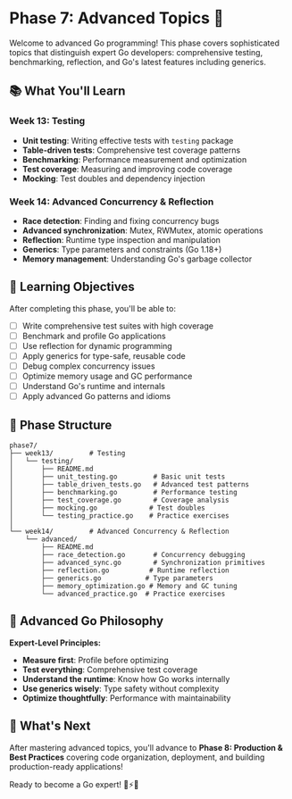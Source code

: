 # Phase 7: Advanced Topics 🧠

Welcome to advanced Go programming! This phase covers sophisticated topics that distinguish expert Go developers: comprehensive testing, benchmarking, reflection, and Go's latest features including generics.

## 📚 What You'll Learn

### Week 13: Testing
- **Unit testing**: Writing effective tests with `testing` package
- **Table-driven tests**: Comprehensive test coverage patterns
- **Benchmarking**: Performance measurement and optimization
- **Test coverage**: Measuring and improving code coverage
- **Mocking**: Test doubles and dependency injection

### Week 14: Advanced Concurrency & Reflection
- **Race detection**: Finding and fixing concurrency bugs
- **Advanced synchronization**: Mutex, RWMutex, atomic operations
- **Reflection**: Runtime type inspection and manipulation
- **Generics**: Type parameters and constraints (Go 1.18+)
- **Memory management**: Understanding Go's garbage collector

## 🎯 Learning Objectives

After completing this phase, you'll be able to:
- [ ] Write comprehensive test suites with high coverage
- [ ] Benchmark and profile Go applications
- [ ] Use reflection for dynamic programming
- [ ] Apply generics for type-safe, reusable code
- [ ] Debug complex concurrency issues
- [ ] Optimize memory usage and GC performance
- [ ] Understand Go's runtime and internals
- [ ] Apply advanced Go patterns and idioms

## 📁 Phase Structure

```
phase7/
├── week13/         # Testing
│   └── testing/
│       ├── README.md
│       ├── unit_testing.go         # Basic unit tests
│       ├── table_driven_tests.go   # Advanced test patterns
│       ├── benchmarking.go         # Performance testing
│       ├── test_coverage.go        # Coverage analysis
│       ├── mocking.go             # Test doubles
│       └── testing_practice.go    # Practice exercises
│
└── week14/         # Advanced Concurrency & Reflection
    └── advanced/
        ├── README.md
        ├── race_detection.go       # Concurrency debugging
        ├── advanced_sync.go        # Synchronization primitives
        ├── reflection.go          # Runtime reflection
        ├── generics.go           # Type parameters
        ├── memory_optimization.go # Memory and GC tuning
        └── advanced_practice.go  # Practice exercises
```

## 🧠 Advanced Go Philosophy

**Expert-Level Principles:**
- **Measure first**: Profile before optimizing
- **Test everything**: Comprehensive test coverage
- **Understand the runtime**: Know how Go works internally
- **Use generics wisely**: Type safety without complexity
- **Optimize thoughtfully**: Performance with maintainability

## 🔗 What's Next

After mastering advanced topics, you'll advance to **Phase 8: Production & Best Practices** covering code organization, deployment, and building production-ready applications!

Ready to become a Go expert! 🧠⚡🐹
